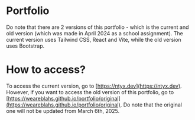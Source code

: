 # Portfolio

Do note that there are 2 versions of this portfolio - which is the current and old version (which was made in April 2024 as a school assignment). The current version uses Tailwind CSS, React and Vite, while the old version uses Bootstrap.

# How to access?

To access the current version, go to [https://ntyx.dev](https://ntyx.dev). However, if you want to access the old version of this portfolio, go to [https://weareblahs.github.io/portfolio/original](https://weareblahs.github.io/portfolio/original). Do note that the original one will not be updated from March 6th, 2025.
